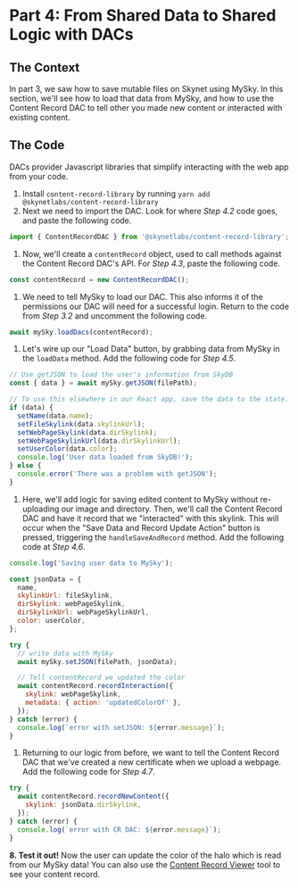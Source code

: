 # Part 4: From Shared Data to Shared Logic with DACs

## The Context

In part 3, we saw how to save mutable files on Skynet using MySky. In this section, we'll see how to load that data from MySky, and how to use the Content Record DAC to tell other you made new content or interacted with existing content.

## The Code

DACs provider Javascript libraries that simplify interacting with the web app from your code.

1. Install `content-record-library` by running `yarn add @skynetlabs/content-record-library`
2. Next we need to import the DAC. Look for where _Step 4.2_ code goes, and paste the following code.

```javascript
import { ContentRecordDAC } from '@skynetlabs/content-record-library';
```

1. Now, we'll create a `contentRecord` object, used to call methods against the Content Record DAC's API. For _Step 4.3_, paste the following code.

```javascript
const contentRecord = new ContentRecordDAC();
```

1. We need to tell MySky to load our DAC. This also informs it of the permissions our DAC will need for a successful login. Return to the code from _Step 3.2_ and uncomment the following code.

```javascript
await mySky.loadDacs(contentRecord);
```

1. Let's wire up our "Load Data" button, by grabbing data from MySky in the `loadData` method. Add the following code for _Step 4.5_.

```javascript
// Use getJSON to load the user's information from SkyDB
const { data } = await mySky.getJSON(filePath);

// To use this elsewhere in our React app, save the data to the state.
if (data) {
  setName(data.name);
  setFileSkylink(data.skylinkUrl);
  setWebPageSkylink(data.dirSkylink);
  setWebPageSkylinkUrl(data.dirSkylinkUrl);
  setUserColor(data.color);
  console.log('User data loaded from SkyDB!');
} else {
  console.error('There was a problem with getJSON');
}
```

1. Here, we'll add logic for saving edited content to MySky without re-uploading our image and directory. Then, we'll call the Content Record DAC and have it record that we "interacted" with this skylink. This will occur when the "Save Data and Record Update Action" button is pressed, triggering the `handleSaveAndRecord` method. Add the following code at _Step 4.6_.

```javascript
console.log('Saving user data to MySky');

const jsonData = {
  name,
  skylinkUrl: fileSkylink,
  dirSkylink: webPageSkylink,
  dirSkylinkUrl: webPageSkylinkUrl,
  color: userColor,
};

try {
  // write data with MySky
  await mySky.setJSON(filePath, jsonData);

  // Tell contentRecord we updated the color
  await contentRecord.recordInteraction({
    skylink: webPageSkylink,
    metadata: { action: 'updatedColorOf' },
  });
} catch (error) {
  console.log(`error with setJSON: ${error.message}`);
}
```

1. Returning to our logic from before, we want to tell the Content Record DAC that we've created a new certificate when we upload a webpage. Add the following code for _Step 4.7_.

```javascript
try {
  await contentRecord.recordNewContent({
    skylink: jsonData.dirSkylink,
  });
} catch (error) {
  console.log(`error with CR DAC: ${error.message}`);
}
```

**8. Test it out!** Now the user can update the color of the halo which is read from our MySky data! You can also use the [Content Record Viewer](http://skey.hns.siasky.net/) tool to see your content record.

